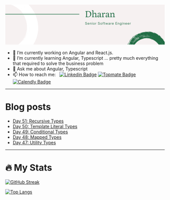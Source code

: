 <img src="./Banner.png" alt="Dharan">

- 🔭 I’m currently working on Angular and React.js.
- 🌱 I’m currently learning Angular, Typescript ... pretty much everything that required to solve the business problem 
- 💬 Ask me about Angular, Typescript
- 📫 How to reach me: &nbsp; [![Linkedin Badge](https://img.shields.io/badge/-Dharan_Ganesan-blue?style=flat&logo=Linkedin&logoColor=white)](https://www.linkedin.com/in/dharan-g)
[![Topmate Badge](https://img.shields.io/badge/Topmate-Dharan_Ganesan-blue?style=flat&logo=Topmate&color=ff5b5b)](https://topmate.io/dharan_ganesan) [![Calendly Badge](https://img.shields.io/badge/Calendly-Dharan_Ganesan-blue?&color=white)](https://calendly.com/dharang/15min)


---

# Blog posts
<!-- BLOG-POST-LIST:START -->
- [Day 51: Recursive Types](https://dev.to/dhrn/day-51-recursive-types-365b)
- [Day 50: Template Literal Types](https://dev.to/dhrn/day-50-template-literal-types-56hd)
- [Day 49: Conditional Types](https://dev.to/dhrn/day-49-conditional-types-4mbc)
- [Day 48: Mapped Types](https://dev.to/dhrn/day-48-mapped-types-4gbn)
- [Day 47: Utility Types](https://dev.to/dhrn/day-47-utility-types-2g5m)
<!-- BLOG-POST-LIST:END -->

---
# 🔥   My Stats
[![GitHub Streak](http://github-readme-streak-stats.herokuapp.com?user=dhrn&theme=dark&background=000000)](https://git.io/streak-stats)

[![Top Langs](https://github-readme-stats.vercel.app/api/top-langs/?username=dhrn&layout=compact&theme=vision-friendly-dark)](https://github.com/anuraghazra/github-readme-stats)


